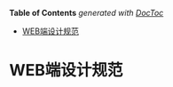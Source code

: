 <!-- START doctoc generated TOC please keep comment here to allow auto update -->
<!-- DON'T EDIT THIS SECTION, INSTEAD RE-RUN doctoc TO UPDATE -->
**Table of Contents**  *generated with [DocToc](https://github.com/thlorenz/doctoc)*

- [WEB端设计规范](#web%E7%AB%AF%E8%AE%BE%E8%AE%A1%E8%A7%84%E8%8C%83)

<!-- END doctoc generated TOC please keep comment here to allow auto update -->

# WEB端设计规范

